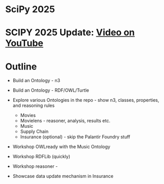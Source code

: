 # SciPy 2025      

# SCIPY 2025 Update: [Video on YouTube](https://www.youtube.com/watch?v=HlSqH6T-y0Q)    
          
# Outline

* Build an Ontology - n3
* Build an Ontology - RDF/OWL/Turtle

* Explore various Ontologies in the repo - show n3, classes, properties, and reasoning rules
	* Movies 
	* Movielens - reasoner, analysis, results etc.
	* Music
	* Supply Chain
	* Insurance (optional) - skip the Palantir Foundry stuff 
	
* Workshop OWLready with the Music Ontology

* Workshop RDFLib (quickly)

* Workshop reasoner - 

* Showcase data update mechanism in Insurance



